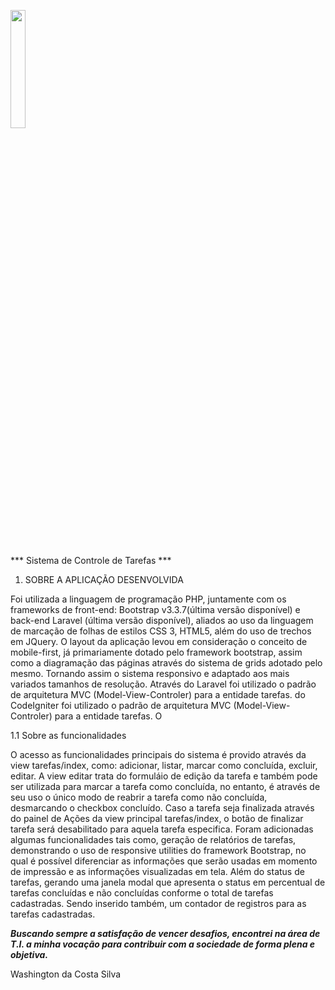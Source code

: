 <img src="https://cloud.githubusercontent.com/assets/17282308/21560764/ebd79726-ce4a-11e6-8007-823fcac7a16b.png" width="22%"></img> 

*** Sistema de Controle de Tarefas ***

1.  SOBRE A APLICAÇÃO DESENVOLVIDA

Foi utilizada a linguagem de programação PHP, juntamente com os frameworks de front-end: Bootstrap v3.3.7(última versão disponível) e back-end Laravel (última versão disponível), aliados ao uso da linguagem de marcação de folhas de estilos CSS 3, HTML5, além do uso de trechos em JQuery. O layout da aplicação levou em consideração o conceito de mobile-first, já primariamente dotado pelo framework bootstrap, assim como a diagramação das páginas através do sistema de grids adotado pelo mesmo. Tornando assim o sistema responsivo e adaptado aos mais variados tamanhos de resolução. Através do Laravel foi utilizado o padrão de arquitetura MVC (Model-View-Controler) para a entidade tarefas.
do CodeIgniter foi utilizado o padrão de arquitetura MVC (Model-View-Controler) para a entidade tarefas. O

1.1 Sobre as funcionalidades

O acesso as funcionalidades principais do sistema é provido através da view tarefas/index, como: adicionar, listar, marcar como concluída, excluir, editar. A view editar trata do formuláio de edição da tarefa e também pode ser utilizada para marcar a tarefa como concluída, no entanto, é através de seu uso o único modo de reabrir a tarefa como não concluída, desmarcando o checkbox concluído. Caso a tarefa seja finalizada através do painel de Ações da view principal tarefas/index, o botão de finalizar tarefa será desabilitado para aquela tarefa especifica. Foram adicionadas algumas funcionalidades tais como, geração de relatórios de tarefas, demonstrando o uso de responsive utilities do framework Bootstrap, no qual é possível diferenciar as informações que serão usadas em momento de impressão e as informações visualizadas em tela. Além do status de tarefas, gerando uma janela modal que apresenta o status em percentual de tarefas concluídas e não concluídas conforme o total de tarefas cadastradas. Sendo inserido também, um contador de registros para as tarefas cadastradas.


_**Buscando sempre a satisfação de vencer desafios, encontrei na área de T.I. a minha vocação para contribuir com a sociedade de forma plena e objetiva.**_


<right>Washington da Costa Silva</right>
